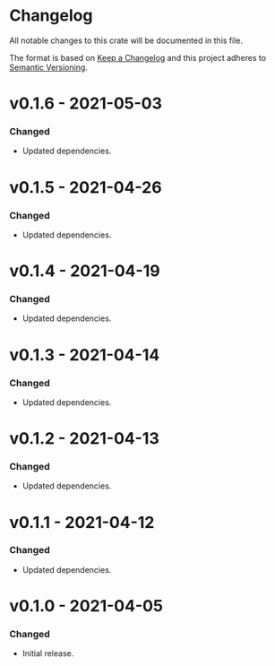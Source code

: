 # Changelog

All notable changes to this crate will be documented in this file.

The format is based on [Keep a Changelog](http://keepachangelog.com/en/1.0.0/)
and this project adheres to [Semantic Versioning](https://semver.org/spec/v2.0.0.html).

# v0.1.6 - 2021-05-03
### Changed
- Updated dependencies.

# v0.1.5 - 2021-04-26
### Changed
- Updated dependencies.

# v0.1.4 - 2021-04-19
### Changed
- Updated dependencies.

# v0.1.3 - 2021-04-14
### Changed
- Updated dependencies.

# v0.1.2 - 2021-04-13
### Changed
- Updated dependencies.

# v0.1.1 - 2021-04-12
### Changed
- Updated dependencies.

# v0.1.0 - 2021-04-05
### Changed
- Initial release.
